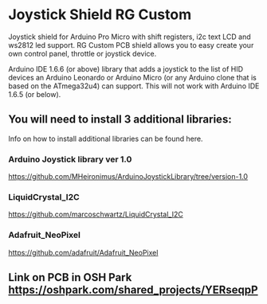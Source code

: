 # Joystick Shield RG Custom
Joystick shield for Arduino Pro Micro with shift registers, i2c text LCD and ws2812 led support.
RG Custom PCB  shield allows you to easy create your own control panel, throttle or joystick device. 

Arduino IDE 1.6.6 (or above) library that adds a joystick to the list of HID devices an Arduino Leonardo or Arduino Micro (or any Arduino clone that is based on the ATmega32u4) can support. This will not work with Arduino IDE 1.6.5 (or below).

## You will need to install 3 additional libraries:
Info on how to install additional libraries can be found here.

### Arduino Joystick library ver 1.0
https://github.com/MHeironimus/ArduinoJoystickLibrary/tree/version-1.0

### LiquidCrystal_I2C
https://github.com/marcoschwartz/LiquidCrystal_I2C

### Adafruit_NeoPixel
https://github.com/adafruit/Adafruit_NeoPixel

## Link on PCB in OSH Park https://oshpark.com/shared_projects/YERseqpP
